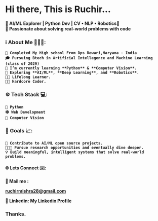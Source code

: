 # **Hi there, This is Ruchir...**

<!-- This is the HTML Portion -->
 <p align="centre">
   <b>🚀 AI/ML Explorer | Python Dev | CV • NLP • Robotics🤖<br>
   <b>🧠 Passionate about solving real-world problems with code<br>

### ℹ️ About Me 🧑🏻‍💻:

    🏫 Completed My High school From Dps Rewari,Haryana - India 
    🎓 Pursuing Btech in Artificial Intellegence and Machine Learning (class of 2029)
    🔭 I’m currently learning **Python** & **Computer Vision**.
    🌱 Exploring **AI/ML**, **Deep Learning**, and **Robotics**.  
    🧑‍🎓 Lifelong Learner.
    👨‍💻 Hardcore Coder.

### ⚙️ Tech Stack 💻:
    🐍 Python 
    🕸️ Web Development
    👀 Computer Vision

###  🎯 Goals 📈:
    🧠 Contribute to AI/ML open source projects.
    🧑🏻‍🔬 Pursue research opportunities and eventually dive deeper.
    💡 Build meaningful, intelligent systems that solve real-world problems.


#### 🌐 Lets Connect ✉️:
<p1>      📧 Mail me : <p><a href="ruchimishra28@gmail.com">ruchirmishra28@gmail.com</a>


<p2>      🔗 Linkedin: <a href="https://www.linkedin.com/in/ruchir-mishra-980552366">My Linkedin Profile</a> 

### Thanks.